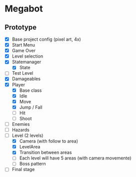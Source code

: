 # Megabot

## Prototype

- [x] Base project config (pixel art, 4x)
- [x] Start Menu
- [x] Game Over
- [x] Level selection
- [x] Statemanager
	- [x] State
- [ ] Test Level
- [x] Damageables
- [x] Player
	- [x] Base class
	- [x] Idle
	- [x] Move
	- [x] Jump / Fall
	- [ ] Hit
	- [ ] Shoot
- [ ] Enemies
- [ ] Hazards
- [ ] Level (2 levels)
	- [x] Camera (with follow to area)
	- [x] LevelArea
	- [x] Transition between areas
	- [ ] Each level will have 5 areas (with camera movemente)
	- [ ] Boss pattern
- [ ] Final stage
